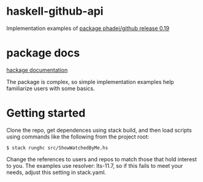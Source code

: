 # haskell-github-api
Implementation examples of
[package phadej/github release 0.19](https://github.com/phadej/github)

# package docs

[hackage documentation](https://hackage.haskell.org/package/github)

The package is complex, so simple implementation examples help familiarize users with some basics.

# Getting started
Clone the repo, get dependences using stack build, and then
load scripts using commands like the following from the project root:
```
$ stack runghc src/ShowWatchedByMe.hs
```
Change the references to users and repos to match those that hold interest to you.
The examples use resolver: lts-11.7, so if this fails to meet your needs, adjust this setting in stack.yaml.
